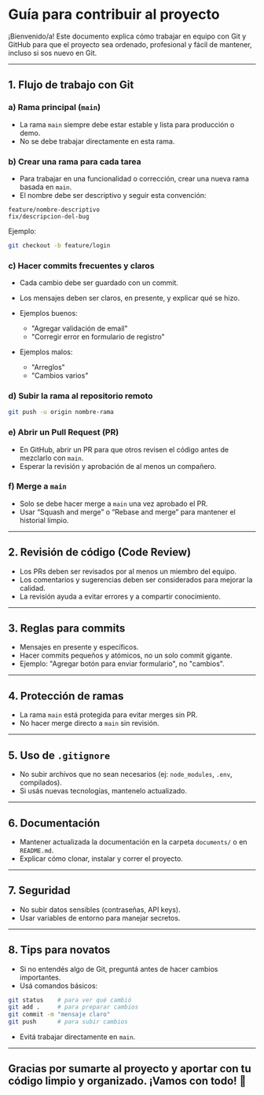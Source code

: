 # Guía para contribuir al proyecto

¡Bienvenido/a! Este documento explica cómo trabajar en equipo con Git y GitHub para que el proyecto sea ordenado, profesional y fácil de mantener, incluso si sos nuevo en Git.

---

## 1. Flujo de trabajo con Git

### a) Rama principal (`main`)

- La rama `main` siempre debe estar estable y lista para producción o demo.
- No se debe trabajar directamente en esta rama.

### b) Crear una rama para cada tarea

- Para trabajar en una funcionalidad o corrección, crear una nueva rama basada en `main`.
- El nombre debe ser descriptivo y seguir esta convención:

```
feature/nombre-descriptivo
fix/descripcion-del-bug
```

Ejemplo:

```bash
git checkout -b feature/login
```

### c) Hacer commits frecuentes y claros

- Cada cambio debe ser guardado con un commit.
- Los mensajes deben ser claros, en presente, y explicar qué se hizo.
- Ejemplos buenos:

  - "Agregar validación de email"
  - "Corregir error en formulario de registro"

- Ejemplos malos:

  - "Arreglos"
  - "Cambios varios"

### d) Subir la rama al repositorio remoto

```bash
git push -u origin nombre-rama
```

### e) Abrir un Pull Request (PR)

- En GitHub, abrir un PR para que otros revisen el código antes de mezclarlo con `main`.
- Esperar la revisión y aprobación de al menos un compañero.

### f) Merge a `main`

- Solo se debe hacer merge a `main` una vez aprobado el PR.
- Usar “Squash and merge” o “Rebase and merge” para mantener el historial limpio.

---

## 2. Revisión de código (Code Review)

- Los PRs deben ser revisados por al menos un miembro del equipo.
- Los comentarios y sugerencias deben ser considerados para mejorar la calidad.
- La revisión ayuda a evitar errores y a compartir conocimiento.

---

## 3. Reglas para commits

- Mensajes en presente y específicos.
- Hacer commits pequeños y atómicos, no un solo commit gigante.
- Ejemplo: "Agregar botón para enviar formulario", no "cambios".

---

## 4. Protección de ramas

- La rama `main` está protegida para evitar merges sin PR.
- No hacer merge directo a `main` sin revisión.

---

## 5. Uso de `.gitignore`

- No subir archivos que no sean necesarios (ej: `node_modules`, `.env`, compilados).
- Si usás nuevas tecnologías, mantenelo actualizado.

---

## 6. Documentación

- Mantener actualizada la documentación en la carpeta `documents/` o en `README.md`.
- Explicar cómo clonar, instalar y correr el proyecto.

---

## 7. Seguridad

- No subir datos sensibles (contraseñas, API keys).
- Usar variables de entorno para manejar secretos.

---

## 8. Tips para novatos

- Si no entendés algo de Git, preguntá antes de hacer cambios importantes.
- Usá comandos básicos:

```bash
git status    # para ver qué cambió
git add .     # para preparar cambios
git commit -m "mensaje claro"
git push      # para subir cambios
```

- Evitá trabajar directamente en `main`.

---

## Gracias por sumarte al proyecto y aportar con tu código limpio y organizado. ¡Vamos con todo! 🚀
